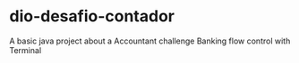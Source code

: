 # dio-desafio-contador
A basic java project about a Accountant challenge Banking flow control with Terminal
